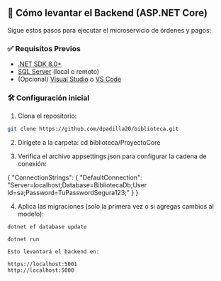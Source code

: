 ## 🚀 Cómo levantar el Backend (ASP.NET Core)

Sigue estos pasos para ejecutar el microservicio de órdenes y pagos:

### ✅ Requisitos Previos

- [.NET SDK 8.0+](https://dotnet.microsoft.com/download)
- [SQL Server](https://www.microsoft.com/en-us/sql-server/sql-server-downloads) (local o remoto)
- (Opcional) [Visual Studio](https://visualstudio.microsoft.com/) o [VS Code](https://code.visualstudio.com/)

### 🛠️ Configuración inicial

1. Clona el repositorio:

```bash
git clone https://github.com/dpadilla20/biblioteca.git
```

2. Dirígete a la carpeta:
   cd biblioteca/ProyectoCore

3. Verifica el archivo appsettings.json para configurar la cadena de conexión:

{
"ConnectionStrings": {
"DefaultConnection": "Server=localhost;Database=BibliotecaDb;User Id=sa;Password=TuPasswordSegura123;"
}
}

4. Aplica las migraciones (solo la primera vez o si agregas cambios al modelo):

```
dotnet ef database update

dotnet run

Esto levantará el backend en:

https://localhost:5001
http://localhost:5000


```
